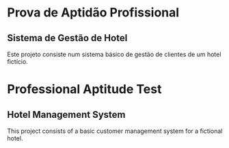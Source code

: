 # Prova de Aptidão Profissional 

## Sistema de Gestão de Hotel

Este projeto consiste num sistema básico de gestão de clientes de um hotel fictício.


# Professional Aptitude Test

## Hotel Management System

This project consists of a basic customer management system for a fictional hotel.